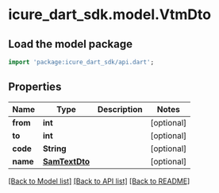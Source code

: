 # icure_dart_sdk.model.VtmDto

## Load the model package
```dart
import 'package:icure_dart_sdk/api.dart';
```

## Properties
Name | Type | Description | Notes
------------ | ------------- | ------------- | -------------
**from** | **int** |  | [optional]
**to** | **int** |  | [optional]
**code** | **String** |  | [optional]
**name** | [**SamTextDto**](SamTextDto.md) |  | [optional]

[[Back to Model list]](../README.md#documentation-for-models) [[Back to API list]](../README.md#documentation-for-api-endpoints) [[Back to README]](../README.md)
